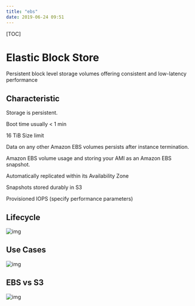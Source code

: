 ```yaml
---
title: "ebs"
date: 2019-06-24 09:51
---
```

[TOC]



# Elastic Block Store

Persistent block level storage volumes offering consistent and low-latency performance





## Characteristic 

Storage is persistent.

Boot time usually < 1 min

16 TiB Size limit 

Data on any other Amazon EBS volumes persists after instance termination.

Amazon EBS volume usage and storing your AMI as an Amazon EBS snapshot.

Automatically replicated within its Availability Zone

Snapshots stored durably in S3



Provisioned IOPS (specify performance parameters)





## Lifecycle

![img](https://snag.gy/dqAXpo.jpg)





## Use Cases

![img](https://snag.gy/va0h8D.jpg)



## EBS vs S3 

![img](https://snag.gy/NmzLpQ.jpg)





